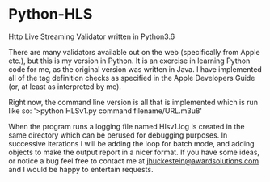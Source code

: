 # Python-HLS
Http Live Streaming Validator written in Python3.6

There are many validators available out on the web (specifically from Apple etc.), but this is my version in Python.  It is an exercise in learning Python code for me, as the original version was written in Java.  I have implemented all of the tag definition checks as specified in the Apple Developers Guide (or, at least as interpreted by me).

Right now, the command line version is all that is implemented which is run like so:
   '>python HLSv1.py command filename/URL.m3u8'
   
When the program runs a logging file named Hlsv1.log is created in the same directory which can be perused for debugging purposes.  In successive iterations I will be adding the loop for batch mode, and adding objects to make the output report in a nicer format.  If you have some ideas, or notice a bug feel free to contact me at jhuckestein@awardsolutions.com and I would be happy to entertain requests.
